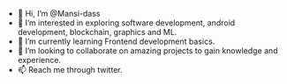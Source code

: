 - 👋 Hi, I’m @Mansi-dass
- 👀 I’m interested in exploring software development, android development, blockchain, graphics and ML.
- 🌱 I’m currently learning Frontend development basics.
- 💞️ I’m looking to collaborate on amazing projects to gain knowledge and experience.
- 📫 Reach me through twitter.

<!---
Mansi-dass/Mansi-dass is a ✨ special ✨ repository because its `README.md` (this file) appears on your GitHub profile.
You can click the Preview link to take a look at your changes.
--->
